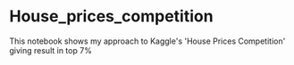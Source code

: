 # House_prices_competition
This notebook shows my approach to Kaggle's 'House Prices Competition' giving result in top 7%
